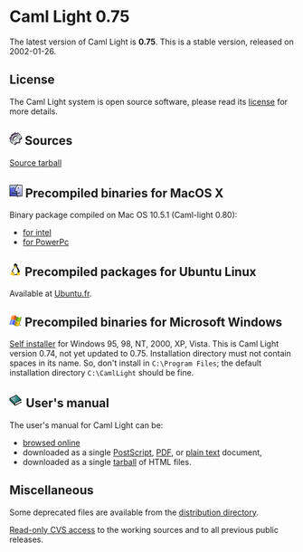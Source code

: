 
# Caml Light 0.75

The latest version of Caml Light is __0.75__.  This is a stable
version, released on 2002-01-26.

## License

The Caml Light system is open source software, please read its
[license](../license.html) for more details.


## ![sources](../../img/source.gif) Sources

[Source tarball](http://caml.inria.fr/pub/distrib/caml-light-0.75//cl75unix.tar.gz)

## ![MacOS](../../img/macos.gif) Precompiled binaries for MacOS X

Binary package compiled on Mac OS 10.5.1 (Caml-light 0.80):

- [for intel](http://caml.inria.fr/pub/distrib/caml-light-0.80//camllight-0.80-10.5-intel.dmg)
- [for PowerPc](http://caml.inria.fr/pub/distrib/caml-light-0.80//camllight-0.80-10.5-ppc.dmg)

## ![ubuntu](../../img/linux.gif) Precompiled packages for Ubuntu Linux

Available at [Ubuntu.fr](http://doc.ubuntu-fr.org/caml_light).


## ![Windows](../../img/windows.gif) Precompiled binaries for Microsoft Windows

[Self installer](http://caml.inria.fr/pub/distrib/caml-light-0.74//cl74win.exe)
for Windows 95, 98, NT, 2000, XP, Vista.  This is Caml Light
version 0.74, not yet updated to 0.75.  Installation directory must
not contain spaces in its name.  So, don't install in
`C:\Program Files`; the default installation directory `C:\CamlLight`
should be fine.


## ![doc](../../img/doc.gif) User's manual

The user's manual for Caml Light can be:

- [browsed online](http://caml.inria.fr/pub/docs/manual-caml-light/)
- downloaded as a single
  [PostScript](http://caml.inria.fr/pub/distrib/caml-light-0.74//cl74refman.ps.gz),
  [PDF](http://caml.inria.fr/pub/distrib/caml-light-0.74//cl74refman.pdf), or
  [plain text](http://caml.inria.fr/pub/distrib/caml-light-0.74//cl74refman.txt)
  document,
- downloaded as a single
  [tarball](http://caml.inria.fr/pub/distrib/caml-light-0.74//cl74refman.html.tar.gz)
  of HTML files.

## Miscellaneous

Some deprecated files are available from the
[distribution directory](http://caml.inria.fr/pub/distrib/).

[Read-only CVS access](http://camlcvs.inria.fr//) to the working
sources and to all previous public releases.
